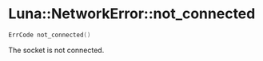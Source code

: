# Luna::NetworkError::not_connected

```c++
ErrCode not_connected()
```

The socket is not connected. 

